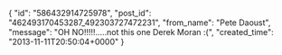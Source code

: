  {
   "id": "586432914725978",
   "post_id": "462493170453287_492303727472231",
   "from_name": "Pete Daoust",
   "message": "OH NO!!!!!.....not this one Derek Moran :(",
   "created_time": "2013-11-11T20:50:04+0000"
 }
